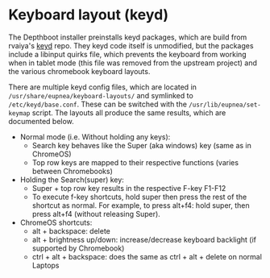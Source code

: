 # Keyboard layout (keyd)

The Depthboot installer preinstalls keyd packages, which are build from rvaiya's [keyd](https://github.com/rvaiya/keyd)
repo. They keyd code itself is unmodified, but the packages include a libinput quirks file, which prevents the keyboard
from working when in tablet mode (this file was removed from the upstream project) and the various chromebook keyboard
layouts.

There are multiple keyd config files, which are located in `/usr/share/eupnea/keyboard-layouts/` and symlinked to
`/etc/keyd/base.conf`. These can be switched with the `/usr/lib/eupnea/set-keymap` script. The layouts all produce the
same results, which are documented below.

* Normal mode (i.e. Without holding any keys):
    * Search key behaves like the Super (aka windows) key (same as in ChromeOS)
    * Top row keys are mapped to their respective functions (varies between Chromebooks)
* Holding the Search(super) key:
    * Super + top row key results in the respective F-key F1-F12
    * To execute f-key shortcuts, hold super then press the rest of the shortcut as normal. For example, to press
      alt+f4: hold super, then press alt+f4 (without releasing Super).
* ChromeOS shortcuts:
    * alt + backspace: delete
    * alt + brightness up/down: increase/decrease keyboard backlight (if supported by Chromebook)
    * ctrl + alt + backspace: does the same as ctrl + alt + delete on normal Laptops